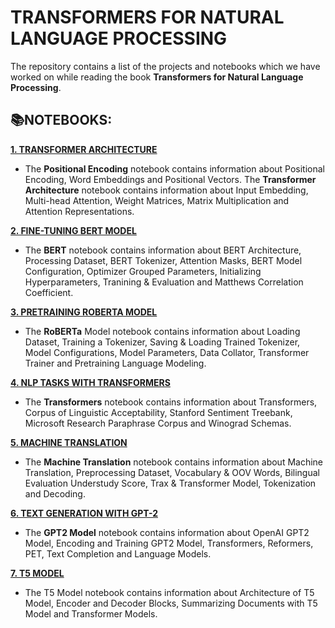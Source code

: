 # **TRANSFORMERS FOR NATURAL LANGUAGE PROCESSING**

The repository contains a list of the projects and notebooks which we have worked on while reading the book **Transformers for Natural Language Processing**.

## **📚NOTEBOOKS:**

[**1. TRANSFORMER ARCHITECTURE**](https://github.com/ThinamXx/Transformers_NLP/tree/main/01.%20Transformers%20for%20NLP/01.%20Transformer%20Architecture) 
- The **Positional Encoding** notebook contains information about Positional Encoding, Word Embeddings and Positional Vectors. The **Transformer Architecture** notebook contains information about Input Embedding, Multi-head Attention, Weight Matrices, Matrix Multiplication and Attention Representations.

[**2. FINE-TUNING BERT MODEL**](https://github.com/ThinamXx/Transformers_NLP/tree/main/01.%20Transformers%20for%20NLP/02.%20Fine-Tuning%20BERT%20Model)
- The **BERT** notebook contains information about BERT Architecture, Processing Dataset, BERT Tokenizer, Attention Masks, BERT Model Configuration, Optimizer Grouped Parameters, Initializing Hyperparameters, Tranining & Evaluation and Matthews Correlation Coefficient.

[**3. PRETRAINING ROBERTA MODEL**](https://github.com/ThinamXx/Transformers_NLP/tree/main/01.%20Transformers%20for%20NLP/03.%20Pretraining%20RoBERTa%20Model)
- The **RoBERTa** Model notebook contains information about Loading Dataset, Training a Tokenizer, Saving & Loading Trained Tokenizer, Model Configurations, Model Parameters, Data Collator, Transformer Trainer and Pretraining Language Modeling.

[**4. NLP TASKS WITH TRANSFORMERS**](https://github.com/ThinamXx/Transformers_NLP/tree/main/01.%20Transformers%20for%20NLP/04.%20NLP%20Tasks%20with%20Transformers) 
- The **Transformers** notebook contains information about Transformers, Corpus of Linguistic Acceptability, Stanford Sentiment Treebank, Microsoft Research Paraphrase Corpus and Winograd Schemas.

[**5. MACHINE TRANSLATION**](https://github.com/ThinamXx/Transformers_NLP/tree/main/01.%20Transformers%20for%20NLP/05.%20Machine%20Translation) 
- The **Machine Translation** notebook contains information about Machine Translation, Preprocessing Dataset, Vocabulary & OOV Words, Bilingual Evaluation Understudy Score, Trax & Transformer Model, Tokenization and Decoding.

[**6. TEXT GENERATION WITH GPT-2**](https://github.com/ThinamXx/Transformers_NLP/tree/main/01.%20Transformers%20for%20NLP/06.%20Text%20Generation%20GPT-2)
- The **GPT2 Model** notebook contains information about OpenAI GPT2 Model, Encoding and Training GPT2 Model, Transformers, Reformers, PET, Text Completion and Language Models.

[**7. T5 MODEL**](https://github.com/ThinamXx/Transformers_NLP/blob/main/01.%20Transformers%20for%20NLP/07.%20Summarization%20with%20T5/T5Model.ipynb)
- The T5 Model notebook contains information about Architecture of T5 Model, Encoder and Decoder Blocks, Summarizing Documents with T5 Model and Transformer Models.
